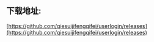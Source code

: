 ## 下载地址:
[https://github.com/qiesuijifengqifei/userlogin/releases](https://github.com/qiesuijifengqifei/userlogin/releases)